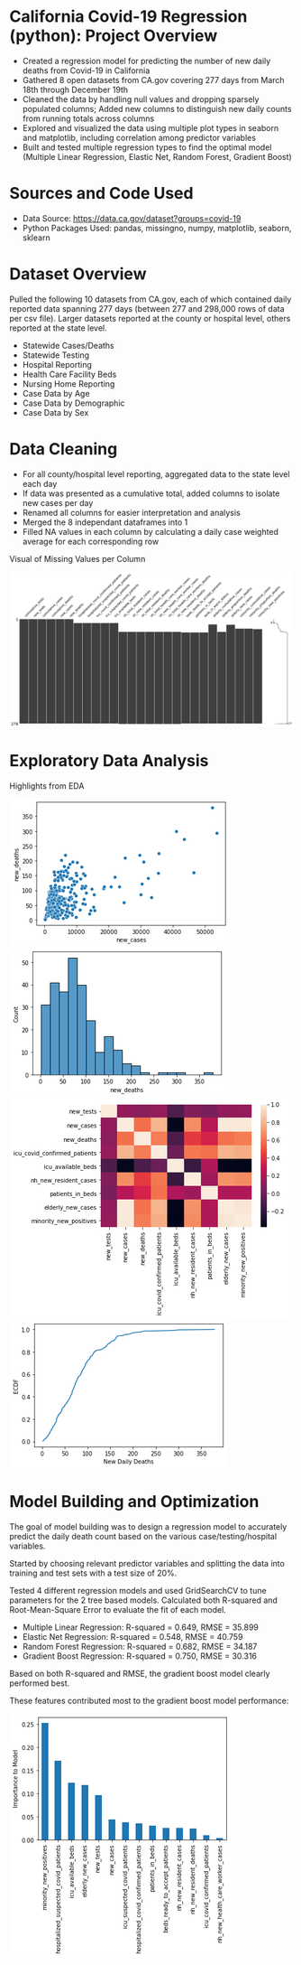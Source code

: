 # California Covid-19 Regression (python): Project Overview
- Created a regression model for predicting the number of new daily deaths from Covid-19 in California
- Gathered 8 open datasets from CA.gov covering 277 days from March 18th through December 19th
- Cleaned the data by handling null values and dropping sparsely populated columns; Added new columns to distinguish new daily counts from running totals across columns
- Explored and visualized the data using multiple plot types in seaborn and matplotlib, including correlation among predictor variables
- Built and tested multiple regression types to find the optimal model (Multiple Linear Regression, Elastic Net, Random Forest, Gradient Boost)

# Sources and Code Used
- Data Source: https://data.ca.gov/dataset?groups=covid-19
- Python Packages Used: pandas, missingno, numpy, matplotlib, seaborn, sklearn

# Dataset Overview
Pulled the following 10 datasets from CA.gov, each of which contained daily reported data spanning 277 days (between 277 and 298,000 rows of data per csv file). Larger datasets reported at the county or hospital level, others reported at the state level.

- Statewide Cases/Deaths
- Statewide Testing
- Hospital Reporting
- Health Care Facility Beds
- Nursing Home Reporting
- Case Data by Age
- Case Data by Demographic
- Case Data by Sex

# Data Cleaning
- For all county/hospital level reporting, aggregated data to the state level each day
- If data was presented as a cumulative total, added columns to isolate new cases per day
- Renamed all columns for easier interpretation and analysis
- Merged the 8 independant dataframes into 1
- Filled NA values in each column by calculating a daily case weighted average for each corresponding row

Visual of Missing Values per Column

![image_nulls](/na_values.png)

# Exploratory Data Analysis
Highlights from EDA

![image_scatter](/scatterplot.png)
![image_hist](/histogram.png)
![image_corr](/corr_matrix.png)
![image_ecdf](/ECDF.png)

# Model Building and Optimization
The goal of model building was to design a regression model to accurately predict the daily death count based on the various case/testing/hospital variables.

Started by choosing relevant predictor variables and splitting the data into training and test sets with a test size of 20%.

Tested 4 different regression models and used GridSearchCV to tune parameters for the 2 tree based models. Calculated both R-squared and Root-Mean-Square Error to evaluate the fit of each model.

- Multiple Linear Regression: R-squared = 0.649, RMSE = 35.899 
- Elastic Net Regression: R-squared = 0.548, RMSE = 40.759
- Random Forest Regression: R-squared = 0.682, RMSE = 34.187
- Gradient Boost Regression: R-squared = 0.750, RMSE = 30.316

Based on both R-squared and RMSE, the gradient boost model clearly performed best. 

These features contributed most to the gradient boost model performance:

![image_features](/features.png)
